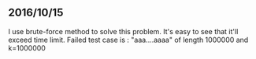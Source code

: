 ## 2016/10/15 ##
I use brute-force method to solve this problem. It's easy to see that it'll exceed time limit.
Failed test case is : "aaa....aaaa" of length 1000000 and k=1000000 